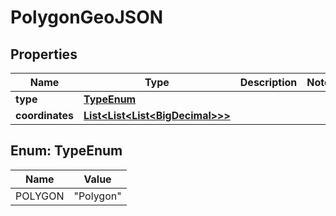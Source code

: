

# PolygonGeoJSON

## Properties

Name | Type | Description | Notes
------------ | ------------- | ------------- | -------------
**type** | [**TypeEnum**](#TypeEnum) |  | 
**coordinates** | [**List&lt;List&lt;List&lt;BigDecimal&gt;&gt;&gt;**](List.md) |  | 



## Enum: TypeEnum

Name | Value
---- | -----
POLYGON | &quot;Polygon&quot;



